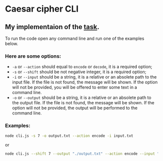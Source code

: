 # Caesar cipher CLI

## My implementaion of the [task](https://github.com/rolling-scopes-school/nodejs-course-template/blob/master/TASKS.md#task-1-caesar-cipher-cli-tool).

To run the code open any command line and run one of the examples below.

### Here are some options: 
- `-a` or `--action` should equal to `encode` or `decode`, it is a required option;
- `-s` or `--shift` should be not negative integer, it is a required option;
- `-i` or `--input` should be a string, it is a relative or an absolete path to the input file. If the file is not found, the message will be shown. If the option will not be provided, you will be offered to enter some text in a command line.
- `-o` or `--output` should be a string, it is a relative or an absolete path to the output file. If the file is not found, the message will be shown. If the option will not be provided, the output will be performed to the command line.

### Examples:

```bash
node cli.js -s 7 -o output.txt --action encode -i input.txt
```
or 
```bash
node cli.js --shift 7 --output "./output.txt" --action encode --input "./input.txt"
```
